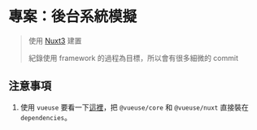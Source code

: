 # 專案：後台系統模擬

> 使用 [Nuxt3](https://nuxt.com/docs/getting-started/introduction) 建置
>
> 紀錄使用 framework 的過程為目標，所以會有很多細微的 commit

## 注意事項

1. 使用 `vueuse` 要看一下[這裡](https://nuxt.com/modules/vueuse)，把 `@vueuse/core` 和 `@vueuse/nuxt` 直接裝在 `dependencies`。
